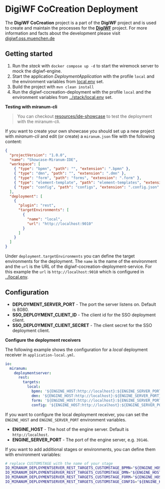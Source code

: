 # DigiWF CoCreation Deployment

The __DigiWF CoCreation__ project is a part of the __DigiWF__ project and is used to create and maintain the processes for the [__DigiWF__](https://github.com/it-at-m/digiwf-core) project.
For more information and facts about the development please visit [digiwf.oss.muenchen.de](https://digiwf.oss.muenchen.de)

## Getting started

1. Run the *stack* with `docker compose up -d` to start the wiremock server to mock the digiwf-engine.
2. Start the application *DeploymentApplication* with the profile `local` and the environment variables from [local.env](stack/local.env) set.
3. Build the project with `mvn clean install`
4. Run the digiwf-cocreation-deployment with the profile `local` and the environment variables from [../stack/local.env](../stack/local.env) set.

**Testing with miranum-cli**

> You can checkout [resources/ide-showcase](resources/ide-showcase) to test the deployment with the miranum-cli.

If you want to create your own showcase you should set up a new project with *miranum-cli* and edit (or create) a `miranum.json` file with the following content:

```json
{
  "projectVersion": "1.0.0",
  "name": "Showcase-Miranum-IDE",
  "workspace": [
    { "type": "bpmn", "path": "", "extension": ".bpmn" },
    { "type": "dmn", "path": "", "extension": ".dmn" },
    { "type": "form", "path": "forms", "extension": ".form" },
    { "type": "element-template", "path": "element-templates", "extension": ".json" },
    { "type": "config", "path": "configs", "extension": ".config.json" }
  ],
  "deployment": [
    {
      "plugin": "rest",
      "targetEnvironments": [
        {
          "name": "local",
          "url": "http://localhost:9010"
        }
      ]
    }
  ]
}
```

Under `deployment.targetEnvironments` you can define the target environments for the deployment. The `name` is the name of the environment and the `url` is the URL of the digiwf-cocreation-deployment-service.
For this example the `url` is `http://localhost:9010` which is configured in [../local.env](../local.env).

## Configuration

- **DEPLOYMENT_SERVER_PORT** - The port the server listens on. Default is 8080.
- **SSO_DEPLOYMENT_CLIENT_ID** - The client id for the SSO deployment client.
- **SSO_DEPLOYMENT_CLIENT_SECRET** - The client secret for the SSO deployment client.

**Configure the deployment receivers**

The following example shows the configuration for a *local* deployment receiver in `application-local.yml`.

```yaml
io:
  miranum:
    deploymentserver:
      rest:
        targets:
          local:
            bpmn: '${ENGINE_HOST:http://localhost}:${ENGINE_SERVER_PORT}/rest/deployment/v2/'
            dmn: '${ENGINE_HOST:http://localhost}:${ENGINE_SERVER_PORT}/rest/deployment/v2/'
            form: '${ENGINE_HOST:http://localhost}:${ENGINE_SERVER_PORT}/rest/deployment/v2/'
            config: '${ENGINE_HOST:http://localhost}:${ENGINE_SERVER_PORT}/rest/deployment/v2/'
```

If you want to configure the local deployment receiver, you can set the `ENGINE_HOST` and `ENGINE_SERVER_PORT` environment variables.
- **ENGINE_HOST** - The host of the engine server. Default is `http://localhost`.
- **ENGINE_SERVER_PORT** - The port of the engine server, e.g. `39146`.

If you want to add additional stages or environments, you can define them with environment variables:

```bash
# replace CUSTOMSTAGE with the name of your stage
IO_MIRANUM_DEPLOYMENTSERVER_REST_TARGETS_CUSTOMSTAGE_BPMN="${ENGINE_HOST:http://localhost}:${ENGINE_SERVER_PORT}/rest/deployment/v2/"
IO_MIRANUM_DEPLOYMENTSERVER_REST_TARGETS_CUSTOMSTAGE_DMN="${ENGINE_HOST:http://localhost}:${ENGINE_SERVER_PORT}/rest/deployment/v2/"
IO_MIRANUM_DEPLOYMENTSERVER_REST_TARGETS_CUSTOMSTAGE_FORM="${ENGINE_HOST:http://localhost}:${ENGINE_SERVER_PORT}/rest/deployment/v2/"
IO_MIRANUM_DEPLOYMENTSERVER_REST_TARGETS_CUSTOMSTAGE_CONFIG="${ENGINE_HOST:http://localhost}:${ENGINE_SERVER_PORT}/rest/deployment/v2/"
```
